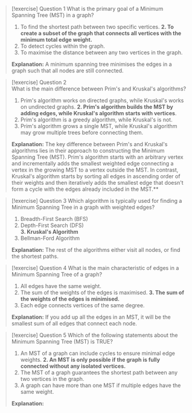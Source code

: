 > [!exercise] Question 1
> What is the primary goal of a Minimum Spanning Tree (MST) in a graph?
>
> 1. To find the shortest path between two specific vertices.
> **2. To create a subset of the graph that connects all vertices with the minimum total edge weight.**
> 3. To detect cycles within the graph.
> 4. To maximise the distance between any two vertices in the graph.
>
> **Explanation:**
> A minimum spanning tree minimises the edges in a graph such that all nodes are still connected.

> [!exercise] Question 2  
> What is the main difference between Prim's and Kruskal's algorithms?
>
> 1. Prim's algorithm works on directed graphs, while Kruskal's works on undirected graphs.
> **2. Prim's algorithm builds the MST by adding edges, while Kruskal's algorithm starts with vertices**.
> 3. Prim's algorithm is a greedy algorithm, while Kruskal's is not.
> 4. Prim's algorithm grows a single MST, while Kruskal's algorithm may grow multiple trees before connecting them.
>
> **Explanation:** The key difference between Prim's and Kruskal's algorithms lies in their approach to constructing the Minimum Spanning Tree (MST). Prim's algorithm starts with an arbitrary vertex and incrementally adds the smallest weighted edge connecting a vertex in the growing MST to a vertex outside the MST. In contrast, Kruskal's algorithm starts by sorting all edges in ascending order of their weights and then iteratively adds the smallest edge that doesn't form a cycle with the edges already included in the MST.**

> [!exercise] Question 3
> Which algorithm is typically used for finding a Minimum Spanning Tree in a graph with weighted edges?
>
> 1. Breadth-First Search (BFS)
> 2. Depth-First Search (DFS)  
> **3. Kruskal's Algorithm**
> 4. Bellman-Ford Algorithm
>
> **Explanation:** The rest of the algorithms either visit all nodes, or find the shortest paths. 

> [!exercise] Question 4
> What is the main characteristic of edges in a Minimum Spanning Tree of a graph?
>
> 1. All edges have the same weight.
> 2. The sum of the weights of the edges is maximised.
> **3. The sum of the weights of the edges is minimised.**
> 4. Each edge connects vertices of the same degree.
>
> **Explanation:** If you add up all the edges in an MST, it will be the smallest sum of all edges that connect each node. 

> [!exercise] Question 5
> Which of the following statements about the Minimum Spanning Tree (MST) is TRUE?
>
> 1. An MST of a graph can include cycles to ensure minimal edge weights.
> **2. An MST is only possible if the graph is fully connected without any isolated vertices.**
> 3. The MST of a graph guarantees the shortest path between any two vertices in the graph.
> 4. A graph can have more than one MST if multiple edges have the same weight.
>
> **Explanation:**